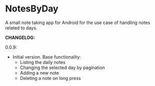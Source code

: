 # NotesByDay
A small note taking app for Android for the use case of handling notes related to days.

**CHANGELOG:**

0.0.9:
* Initial version. Base functionality:
  * Listing the daily notes
  * Changing the selected day by pagination
  * Adding a new note
  * Deleting a note on long press
